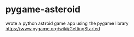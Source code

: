 # pygame-asteroid
wrote a python astroid game app using 
the pygame library https://www.pygame.org/wiki/GettingStarted
